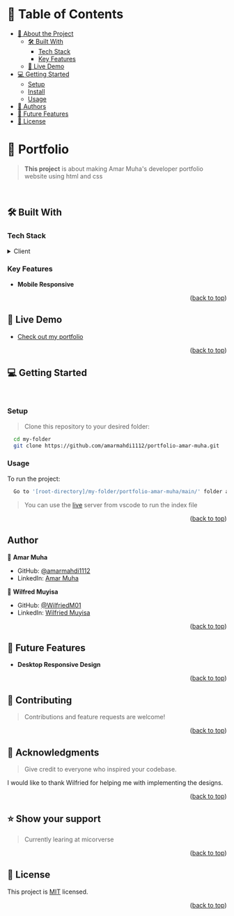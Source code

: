 <a name="readme-top"></a>

# 📗 Table of Contents

- [📖 About the Project](#about-project)
  - [🛠 Built With](#built-with)
    - [Tech Stack](#tech-stack)
    - [Key Features](#key-features)
  - [🚀 Live Demo](#live-demo)
- [💻 Getting Started](#getting-started)
  - [Setup](#setup)
  - [Install](#install)
  - [Usage](#usage)
- [👥 Authors](#authors)
- [🔭 Future Features](#future-features)
- [📝 License](#license)


<!-- PROJECT DESCRIPTION -->

# 📖 Portfolio <a name="about-project"></a>

> **This project** is about making Amar Muha's developer portfolio website using html and css

<br>

## 🛠 Built With <a name="built-with"></a>

### Tech Stack <a name="tech-stack"></a>

<details>
  <summary>Client</summary>
  <ul>
    <li><a href="#">HTML AND CSS</a></li>
  </ul>
</details>

<!-- Features -->

### Key Features <a name="key-features"></a>

- **Mobile Responsive**
<!-- - **[key_feature_3]** -->

<p align="right">(<a href="#readme-top">back to top</a>)</p>

<!-- LIVE DEMO -->

## 🚀 Live Demo <a name="live-demo"></a>

- [Check out my portfolio](https://amarmahdi1112.github.io)

<p align="right">(<a href="#readme-top">back to top</a>)</p>

<!-- GETTING STARTED -->

## 💻 Getting Started <a name="getting-started"></a>
<br>

### Setup

> Clone this repository to your desired folder:

```sh
  cd my-folder
  git clone https://github.com/amarmahdi1112/portfolio-amar-muha.git
```
### Usage

To run the project:

```sh
  Go to '[root-directory]/my-folder/portfolio-amar-muha/main/' folder and execute the 'index.html' file

```
  > You can use the [live](https://marketplace.visualstudio.com/items?itemName=ritwickdey.LiveServer) server from vscode to run the index file 

<p align="right">(<a href="#readme-top">back to top</a>)</p>

<!-- AUTHOR -->

## Author <a name="authors"></a>

👤 **Amar Muha**

- GitHub: [@amarmahdi1112](https://github.com/amarmahdi1112)
- LinkedIn: [Amar Muha](https://linkedin.com/in/amar-muha-698080178)


👤 **Wilfred Muyisa**

- GitHub: [@WilfriedM01](https://github.com/WilfriedM01)
- LinkedIn: [Wilfried Muyisa](https://www.linkedin.com/in/wilfried-muyisa-7820b6193/)

<p align="right">(<a href="#readme-top">back to top</a>)</p>

## 🔭 Future Features <a name="future-features"></a>

- **Desktop Responsive Design**

<p align="right">(<a href="#readme-top">back to top</a>)</p>

<!-- CONTRIBUTING -->

## 🤝 Contributing <a name="contributing"></a>

> Contributions and feature requests are welcome!

<p align="right">(<a href="#readme-top">back to top</a>)</p>

<!-- ACKNOWLEDGEMENTS -->

## 🙏 Acknowledgments <a name="acknowledgements"></a>

> Give credit to everyone who inspired your codebase.

I would like to thank Wilfried for helping me with implementing the designs.

<p align="right">(<a href="#readme-top">back to top</a>)</p>


<!-- SUPPORT -->

## ⭐️ Show your support <a name="support"></a>

> Currently learing at micorverse

<p align="right">(<a href="#readme-top">back to top</a>)</p>

## 📝 License <a name="license"></a>

This project is [MIT](./LICENSE.md) licensed.
<p align="right">(<a href="#readme-top">back to top</a>)</p>